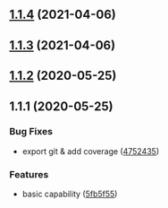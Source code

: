## [1.1.4](https://github.com/tufan-io/git-utils/compare/1.1.3...1.1.4) (2021-04-06)



## [1.1.3](https://github.com/tufan-io/git-utils/compare/1.1.2...1.1.3) (2021-04-06)



<a name="1.1.2"></a>
## [1.1.2](https://github.com/tufan-io/git-utils/compare/1.1.1...1.1.2) (2020-05-25)



<a name="1.1.1"></a>
## 1.1.1 (2020-05-25)


### Bug Fixes

* export git & add coverage ([4752435](https://github.com/tufan-io/git-utils/commit/4752435))


### Features

* basic capability ([5fb5f55](https://github.com/tufan-io/git-utils/commit/5fb5f55))



